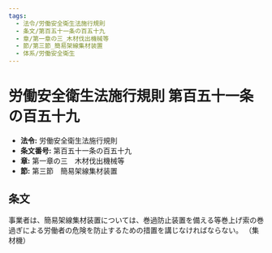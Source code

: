 ```yaml
---
tags:
  - 法令/労働安全衛生法施行規則
  - 条文/第百五十一条の百五十九
  - 章/第一章の三_木材伐出機械等
  - 節/第三節_簡易架線集材装置
  - 体系/労働安全衛生
---
```

# 労働安全衛生法施行規則 第百五十一条の百五十九

- **法令:** 労働安全衛生法施行規則
- **条文番号:** 第百五十一条の百五十九
- **章:** 第一章の三　木材伐出機械等
- **節:** 第三節　簡易架線集材装置

## 条文
事業者は、簡易架線集材装置については、巻過防止装置を備える等巻上げ索の巻過ぎによる労働者の危険を防止するための措置を講じなければならない。
（集材機）

